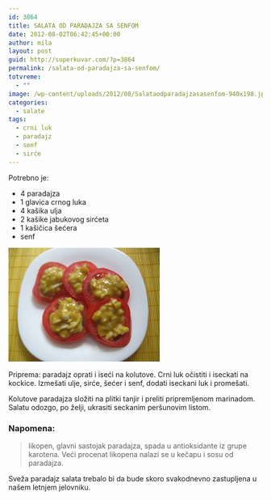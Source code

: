 ```yaml
---
id: 3864
title: SALATA OD PARADAJZA SA SENFOM
date: 2012-08-02T06:42:45+00:00
author: mila
layout: post
guid: http://superkuvar.com/?p=3864
permalink: /salata-od-paradajza-sa-senfom/
totvreme:
  - ""
image: /wp-content/uploads/2012/08/Salataodparadajzasasenfom-940x198.jpg
categories:
  - salate
tags:
  - crni luk
  - paradajz
  - senf
  - sirće
---
```

Potrebno je:

  * 4 paradajza
  * 1 glavica crnog luka
  * 4 kašika ulja
  * 2 kašike jabukovog sirćeta
  * 1 kašičica šećera
  * senf

<img class="alignnone size-medium wp-image-3865" title="Salataodparadajzasasenfom" src="/wp-content/uploads/2012/08/Salataodparadajzasasenfom-300x225.jpg" alt="" width="300" height="225" /> 

Priprema: paradajz oprati i iseći na kolutove. Crni luk očistiti i iseckati na kockice. Izmešati ulje, sirće, šećer i senf, dodati iseckani luk i promešati.

Kolutove paradajza složiti na plitki tanjir i preliti pripremljenom marinadom. Salatu odozgo, po želji, ukrasiti seckanim peršunovim listom.

### Napomena:
> likopen, glavni sastojak paradajza, spada u antioksidante iz grupe karotena. Veći procenat likopena nalazi se u kečapu i sosu od paradajza.

Sveža paradajz salata trebalo bi da bude skoro svakodnevno zastupljena u našem letnjem jelovniku.